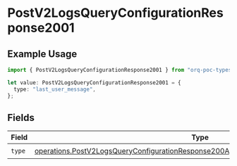 # PostV2LogsQueryConfigurationResponse2001

## Example Usage

```typescript
import { PostV2LogsQueryConfigurationResponse2001 } from "orq-poc-typescript-multi-env-version/models/operations";

let value: PostV2LogsQueryConfigurationResponse2001 = {
  type: "last_user_message",
};
```

## Fields

| Field                                                                                                                                                                                            | Type                                                                                                                                                                                             | Required                                                                                                                                                                                         | Description                                                                                                                                                                                      |
| ------------------------------------------------------------------------------------------------------------------------------------------------------------------------------------------------ | ------------------------------------------------------------------------------------------------------------------------------------------------------------------------------------------------ | ------------------------------------------------------------------------------------------------------------------------------------------------------------------------------------------------ | ------------------------------------------------------------------------------------------------------------------------------------------------------------------------------------------------ |
| `type`                                                                                                                                                                                           | [operations.PostV2LogsQueryConfigurationResponse200ApplicationJSONResponseBodyItemsType](../../models/operations/postv2logsqueryconfigurationresponse200applicationjsonresponsebodyitemstype.md) | :heavy_check_mark:                                                                                                                                                                               | N/A                                                                                                                                                                                              |